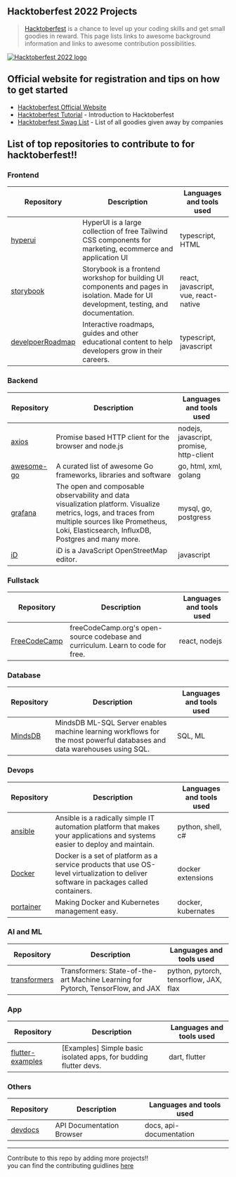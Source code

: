 ## Hacktoberfest 2022 Projects

> [Hacktoberfest](https://hacktoberfest.digitalocean.com/) is a chance to level up your coding skills and get small goodies in reward.
> This page lists links to awesome background information and links to awesome contribution possibilities.

[![Hacktoberfest 2022 logo](https://hacktoberfest-swag.com/assets/hacktoberfest-logo.png)](https://hacktoberfest.digitalocean.com/)

## Official website for registration and tips on how to get started

- [Hacktoberfest Official Website](https://hacktoberfest.digitalocean.com/)
- [Hacktoberfest Tutorial](https://youtu.be/nkuYH40cjo4) - Introduction to Hacktoberfest
- [Hacktoberfest Swag List](https://hacktoberfestswaglist.com/) - List of all goodies given away by companies

## List of top repositories to contribute to for hacktoberfest!!

### Frontend

| Repository | Description | Languages and tools used |
| ------------- | ------------- | ------------- | 
| [hyperui](https://github.com/markmead/hyperui) | HyperUI is a large collection of free Tailwind CSS components for marketing, ecommerce and application UI | typescript, HTML |
| [storybook](https://github.com/storybookjs/storybook.git) | Storybook is a frontend workshop for building UI components and pages in isolation. Made for UI development, testing, and documentation. |react, javascript, vue, react-native |
|[develpoerRoadmap](https://github.com/kamranahmedse/developer-roadmap.git)|Interactive roadmaps, guides and other educational content to help developers grow in their careers.| typescript, javascript|


### Backend

| Repository | Description | Languages and tools used |
| ------------- | ------------- | ------------- | 
| [axios](https://github.com/axios/axios.git) | Promise based HTTP client for the browser and node.js | nodejs, javascript, promise, http-client |
| [awesome-go](https://github.com/avelino/awesome-go.git) | A curated list of awesome Go frameworks, libraries and software | go, html, xml, golang|
|[grafana](https://github.com/grafana/grafana)|The open and composable observability and data visualization platform. Visualize metrics, logs, and traces from multiple sources like Prometheus, Loki, Elasticsearch, InfluxDB, Postgres and many more.|mysql, go, postgress|
| [iD](https://github.com/openstreetmap/iD) | iD is a JavaScript OpenStreetMap editor. | javascript |



### Fullstack

| Repository | Description | Languages and tools used |
| ------------- | ------------- | ------------- | 
| [FreeCodeCamp](https://github.com/freeCodeCamp/freeCodeCamp) | freeCodeCamp.org's open-source codebase and curriculum. Learn to code for free. | react, nodejs|


### Database

| Repository | Description | Languages and tools used |
| ------------- | ------------- | ------------- | 
| [MindsDB](https://github.com/mindsdb/mindsdb) | MindsDB ML-SQL Server enables machine learning workflows for the most powerful databases and data warehouses using SQL. |SQL, ML|


### Devops

| Repository | Description | Languages and tools used |
| ------------- | ------------- | ------------- | 
| [ansible](https://github.com/ansible/ansible) | Ansible is a radically simple IT automation platform that makes your applications and systems easier to deploy and maintain. | python, shell, c#|
|[Docker](https://github.com/docker/hacktoberfest-2022)|Docker is a set of platform as a service products that use OS-level virtualization to deliver software in packages called containers.|docker extensions|
|[portainer](https://github.com/portainer/portainer)|Making Docker and Kubernetes management easy.|docker, kubernates|


### AI and ML

| Repository | Description | Languages and tools used |
| ------------- | ------------- | ------------- | 
| [transformers](https://github.com/huggingface/transformers.git) | Transformers: State-of-the-art Machine Learning for Pytorch, TensorFlow, and JAX | python, pytorch, tensorflow, JAX, flax|


### App

| Repository | Description | Languages and tools used |
| ------------- | ------------- | ------------- | 
| [flutter-examples](https://github.com/nisrulz/flutter-examples) | [Examples] Simple basic isolated apps, for budding flutter devs. | dart, flutter|



### Others

| Repository | Description | Languages and tools used |
| ------------- | ------------- | ------------- | 
| [devdocs](https://github.com/freeCodeCamp/devdocs) | API Documentation Browser | docs, api-documentation|



<hr>
Contribute to this repo by adding more projects!! <br/>
you can find the contributing guidlines <a href="./CONTRIBUTING.md">here</a>
